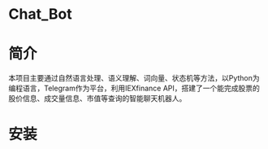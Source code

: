 Chat_Bot
=======
# 简介
本项目主要通过自然语言处理、语义理解、词向量、状态机等方法，以Python为编程语言，Telegram作为平台，利用IEXfinance API，搭建了一个能完成股票的股价信息、成交量信息、市值等查询的智能聊天机器人。
# 安装

